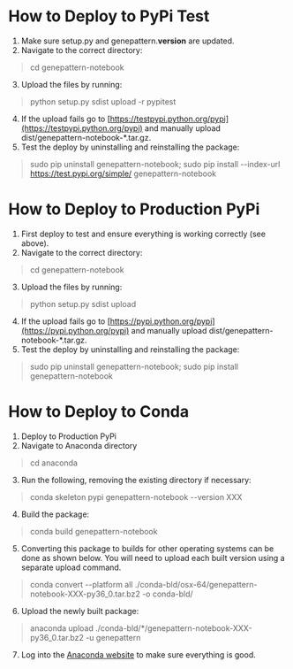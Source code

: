 # How to Deploy to PyPi Test

1. Make sure setup.py and genepattern.__version__ are updated.
2. Navigate to the correct directory:
> cd genepattern-notebook
3. Upload the files by running:
> python setup.py sdist upload -r pypitest
4. If the upload fails go to [https://testpypi.python.org/pypi](https://testpypi.python.org/pypi) and manually upload dist/genepattern-notebook-*.tar.gz.
5. Test the deploy by uninstalling and reinstalling the package: 
> sudo pip uninstall genepattern-notebook;
> sudo pip install --index-url https://test.pypi.org/simple/ genepattern-notebook

# How to Deploy to Production PyPi

1. First deploy to test and ensure everything is working correctly (see above).
2. Navigate to the correct directory:
> cd genepattern-notebook
3. Upload the files by running:
> python setup.py sdist upload
4. If the upload fails go to [https://pypi.python.org/pypi](https://pypi.python.org/pypi) and manually upload dist/genepattern-notebook-*.tar.gz.
5. Test the deploy by uninstalling and reinstalling the package: 
> sudo pip uninstall genepattern-notebook;
> sudo pip install genepattern-notebook

# How to Deploy to Conda

1. Deploy to Production PyPi
2. Navigate to Anaconda directory
> cd anaconda
3. Run the following, removing the existing directory if necessary:
> conda skeleton pypi genepattern-notebook --version XXX
4. Build the package:
> conda build genepattern-notebook
5. Converting this package to builds for other operating systems can be done as shown below. You will need to upload each
built version using a separate upload command.
> conda convert --platform all ./conda-bld/osx-64/genepattern-notebook-XXX-py36_0.tar.bz2 -o conda-bld/
6. Upload the newly built package:
> anaconda upload ./conda-bld/*/genepattern-notebook-XXX-py36_0.tar.bz2 -u genepattern
7. Log into the [Anaconda website](https://anaconda.org/) to make sure everything is good.